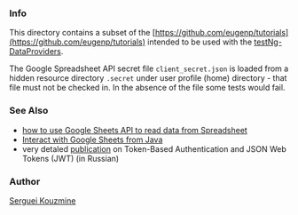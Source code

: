 ### Info

This directory contains a subset of the [https://github.com/eugenp/tutorials](https://github.com/eugenp/tutorials)
intended to be used with the [testNg-DataProviders](https://github.com/sergueik/testng-dataproviders).

The Google Spreadsheet API secret file `client_secret.json` is loaded from a hidden resource 
directory `.secret` under user profile (home) directory - that file must not be checked in.
In the absence of the file some tests would fail.

### See Also

 * [how to use Google Sheets API to read data from Spreadsheet](http://www.seleniumeasy.com/selenium-tutorials/read-data-from-google-spreadsheet-using-api)
 * [Interact with Google Sheets from Java](https://www.baeldung.com/google-sheets-java-client)
 * very detaled [publication](https://gist.github.com/zmts/802dc9c3510d79fd40f9dc38a12bccfc) on Token-Based Authentication and JSON Web Tokens (JWT) (in Russian)
 
### Author
[Serguei Kouzmine](kouzmine_serguei@yahoo.com)

